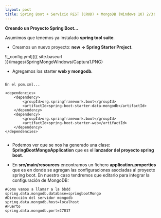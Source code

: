 ```yaml
---
layout: post
title: Spring Boot + Servicio REST (CRUD) + MongoDB (Windows 10) 2/3!
---
```


**Creando un Proyecto Spring Boot...**

Asumimos que tenemos ya instalado **spring tool suite**.

- Creamos un nuevo proyecto: **new -> Spring Starter Project**. 

![_config.yml]({{ site.baseurl }}/images/SpringMongoWindows/Captura1.PNG)

- Agregamos los starter **web y mongodb**.

~~~

En el pom.xml...

<dependencies>
	<dependency>
		<groupId>org.springframework.boot</groupId>
		<artifactId>spring-boot-starter-data-mongodb</artifactId>
	</dependency>
	<dependency>
		<groupId>org.springframework.boot</groupId>
		<artifactId>spring-boot-starter-web</artifactId>
	</dependency>
</dependencies>
	
~~~

- Podemos ver que se nos ha generado una clase:  
**SpringBootMongoApplication** que es el **lanzador del proyecto spring boot**.

- En **src/main/resources** encontramos un fichero **application.properties** que es en donde se agregan las configuraciones asociadas al proyecto spring boot.
En nuestro caso tendremos que editarlo para integrar la configuración de MongoDB:

~~~
#Como vamos a llamar a la bbdd
spring.data.mongodb.database=springbootMongo
#Dirección del servidor mongodb
spring.data.mongodb.host=localhost
#Puerto
spring.data.mongodb.port=27017
~~~



